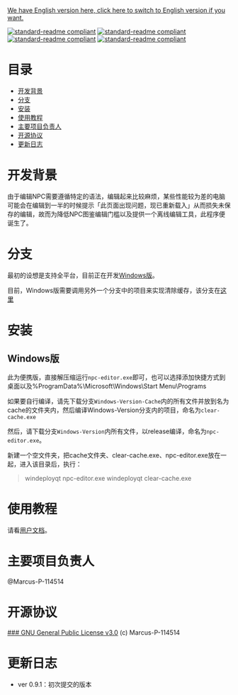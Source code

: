 [We have English version here, click here to switch to English version if you want.](README_EN.MD)

[![standard-readme compliant](https://img.shields.io/badge/version-2.3.4-brightgreen)](https://github.com/Marcus-P-114514/Genshin-Impact-BWiKi-NPC-Editor) [![standard-readme compliant](https://img.shields.io/badge/User%20Guide-https%3A%2F%2Fwiki.biligame.com%2Fys%2FNPC%E5%9B%BE%E9%89%B4%E5%8F%AF%E8%A7%86%E5%8C%96%E7%BC%96%E8%BE%91%E5%B7%A5%E5%85%B7%E7%94%A8%E6%88%B7%E6%96%87%E6%A1%A3-ff69b4)](https://wiki.biligame.com/ys/NPC%E5%9B%BE%E9%89%B4%E5%8F%AF%E8%A7%86%E5%8C%96%E7%BC%96%E8%BE%91%E5%B7%A5%E5%85%B7%E7%94%A8%E6%88%B7%E6%96%87%E6%A1%A3) [![standard-readme compliant](https://img.shields.io/badge/Made%20With-Love-critical)]()
[![standard-readme compliant](https://img.shields.io/badge/Qt%20Version-5.15.2-9cf)]()
# 目录

 - [开发背景](#%E5%BC%80%E5%8F%91%E8%83%8C%E6%99%AF)
 - [分支](#%E5%88%86%E6%94%AF)
 - [安装](#%E5%AE%89%E8%A3%85)
 - [使用教程](#%E4%BD%BF%E7%94%A8%E6%95%99%E7%A8%8B)
 - [主要项目负责人](#%E4%B8%BB%E8%A6%81%E9%A1%B9%E7%9B%AE%E8%B4%9F%E8%B4%A3%E4%BA%BA)
 - [开源协议](#%E5%BC%80%E6%BA%90%E5%8D%8F%E8%AE%AE)
 - [更新日志](#%E6%9B%B4%E6%96%B0%E6%97%A5%E5%BF%97)

# 开发背景

由于编辑NPC需要遵循特定的语法，编辑起来比较麻烦，某些性能较为差的电脑可能会在编辑到一半的时候提示「此页面出现问题，现已重新载入」从而损失未保存的编辑，故而为降低NPC图鉴编辑门槛以及提供一个离线编辑工具，此程序便诞生了。

# 分支
最初的设想是支持全平台，目前正在开发[Windows版](https://github.com/Marcus-P-114514/Genshin-Impact-BWiKi-NPC-Editor/tree/Windows-Version)。

目前，Windows版需要调用另外一个分支中的项目来实现清除缓存，该分支在[这里](https://github.com/Marcus-P-114514/Genshin-Impact-BWiKi-NPC-Editor/tree/Windows-Version-Cache-Cleaner)

# 安装

## Windows版
此为便携版，直接解压缩运行`npc-editor.exe`即可，也可以选择添加快捷方式到桌面以及%ProgramData%\Microsoft\Windows\Start Menu\Programs

如果要自行编译，请先下载分支`Windows-Version-Cache`内的所有文件并放到名为cache的文件夹内，然后编译Windows-Version分支内的项目，命名为`clear-cache.exe`

然后，请下载分支`Windows-Version`内所有文件，以release编译，命名为`npc-editor.exe`。

新建一个空文件夹，把cache文件夹、clear-cache.exe、npc-editor.exe放在一起，进入该目录后，执行：

> windeployqt npc-editor.exe
> windeployqt clear-cache.exe

# 使用教程

请看[用户文档](https://wiki.biligame.com/ys/NPC%E5%9B%BE%E9%89%B4%E5%8F%AF%E8%A7%86%E5%8C%96%E7%BC%96%E8%BE%91%E5%B7%A5%E5%85%B7%E7%94%A8%E6%88%B7%E6%96%87%E6%A1%A3)。

# 主要项目负责人

@Marcus-P-114514

# 开源协议

[### GNU General Public License v3.0](https://github.com/Marcus-P-114514/Genshin-Impact-BWiKi-NPC-Editor/blob/main/LICENSE) (c) Marcus-P-114514

# 更新日志

 - ver 0.9.1：初次提交的版本
